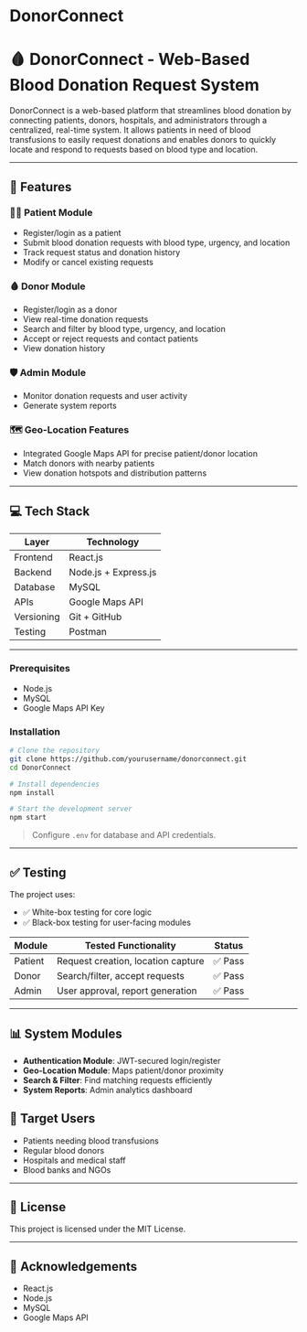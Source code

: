 # DonorConnect

# 🩸 DonorConnect - Web-Based Blood Donation Request System

DonorConnect is a web-based platform that streamlines blood donation by connecting patients, donors, hospitals, and administrators through a centralized, real-time system. It allows patients in need of blood transfusions to easily request donations and enables donors to quickly locate and respond to requests based on blood type and location.

---



## 📌 Features

### 🧍‍♂️ Patient Module
- Register/login as a patient
- Submit blood donation requests with blood type, urgency, and location
- Track request status and donation history
- Modify or cancel existing requests

### 🩸 Donor Module
- Register/login as a donor
- View real-time donation requests
- Search and filter by blood type, urgency, and location
- Accept or reject requests and contact patients
- View donation history

### 🛡️ Admin Module
- Monitor donation requests and user activity
- Generate system reports

### 🗺️ Geo-Location Features
- Integrated Google Maps API for precise patient/donor location
- Match donors with nearby patients
- View donation hotspots and distribution patterns

---

## 💻 Tech Stack

| Layer        | Technology          |
|--------------|---------------------|
| Frontend     | React.js            |
| Backend      | Node.js + Express.js|
| Database     | MySQL               |
| APIs         | Google Maps API     |
| Versioning   | Git + GitHub        |
| Testing      | Postman             |

---


### Prerequisites
- Node.js
- MySQL
- Google Maps API Key

### Installation

```bash
# Clone the repository
git clone https://github.com/yourusername/donorconnect.git
cd DonorConnect

# Install dependencies
npm install

# Start the development server
npm start
```

> Configure `.env` for database and API credentials.

---



## ✅ Testing

The project uses:
- ✅ White-box testing for core logic
- ✅ Black-box testing for user-facing modules

| Module    | Tested Functionality                  | Status |
|-----------|----------------------------------------|--------|
| Patient   | Request creation, location capture     | ✅ Pass |
| Donor     | Search/filter, accept requests         | ✅ Pass |
| Admin     | User approval, report generation       | ✅ Pass |

---

## 📊 System Modules

- **Authentication Module**: JWT-secured login/register
- **Geo-Location Module**: Maps patient/donor proximity
- **Search & Filter**: Find matching requests efficiently
- **System Reports**: Admin analytics dashboard



## 👥 Target Users

- Patients needing blood transfusions
- Regular blood donors
- Hospitals and medical staff
- Blood banks and NGOs

---

## 📄 License

This project is licensed under the MIT License.

---

## 🙌 Acknowledgements

- React.js
- Node.js
- MySQL
- Google Maps API





